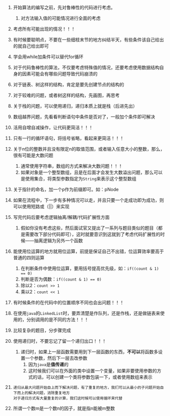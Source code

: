 1. 开始算法的编写之前，先对鲁棒性的代码进行考虑。
   
   1. 对方法输入值的可能情况进行全面的考虑
   
2. 考虑所有可能出现的情况！！！

3. 有时候要聪明点，不要在一些细枝末节的地方纠结半天，有些条件该自己给出的就自己给出即可

4. 学会用while加条件可以替代for循环

5. 对于代码鲁棒性的算法，不仅要考虑特殊值的情况，还要考虑使用数据结构自身的因素可能会有哪些问题导致代码崩溃的

6. 对于链表、树这样的结构，肯定是要先创建节点的结构的

7. 对于较难的问题，或者树这样的结构，先画图，再思考

8. 关于栈的问题，可以使用递归，递归本质上就是栈（后进先出）

9. 数组越界问题，先看看判断语句中条件是否对了，一般加个条件即可解决

10. 活用自增自减操作，让代码更简洁！！！

11. 只有一行的循环语句，将括号省略，看起来更简洁！！！

12. 关于n位的整数并且没有限定n的取值范围，或者输入任意大小的整数，那么，很有可能是大数问题
    1. 通常使用字符串，数组的方式来解决大数问题！！！
    2. 如果对象是一个整型数组，且是在后面才会发生大数溢出问题，那么可以是使用集合，将类型参数指定为`String`来表示这个整型数组
    
13. 关于指针的命名，加一个p作为前缀即可。如：pNode

14. 如果在流程中，下一步有多种情况可以走，并且只要一个走成功即为成功，则可以使用短路或（||）来实现

15. 写完代码后要考虑逻辑抽离/解耦/代码扩展性方面
    
    1. 假如你没有考虑这些，然后面试官又提出了一系列与题目类似的题目（都是需要改下部分代码即可），这时就要意识到这就到了考虑代码扩展性的时候——抽离逻辑为另外一个函数
    
16. 能使用位运算的地方就用位运算，前提是保证自己不出错，位运算效率要高于普通的四则运算
    1. 在判断条件中使用位运算，要用括号提高优先级，如：`if((count & 1) == 0)`
    2. 判断是否为偶数：`if((count & 1) == 0)`
    3. 除以2：`count >> 1`
    4. 乘以2：`count << 1`
    
17. 有时候条件的在代码中的位置顺序不同也会出问题！！！

18. 在使用`java`的`LinkedList`时，要弄清楚是作队列，还是作栈，还是做链表来使用的，分别调用的是不同的方法！！！

19. 比较复杂的题目，分步骤完成

20. 使用递归时，不要忘记了留一个递归出口！！！
    1. 递归时，如果上一层函数需要用到下一层函数的东西，**不可以**将函数多设置一个参数，然后下一层去改参数
       1. 因为`java`是**值传递**的
       2. 这时候我们可以在外面的类中设置一个变量，如果非要使用参数的方式的话，可以创建一个类将参数包装一下，或者使用数组来表示
    
21. ```
    递归从最大问题开始自上而下解决问题，有了重复的地方，我们可以从最小的子问题开始自下而上的解决问题，消除重复地方
    对于递归方式有大量重复的计算，我们这时候可以使用循环来代替
    ```

22. 所谓一个数m是一个数n的因子，就是指n能被m整数